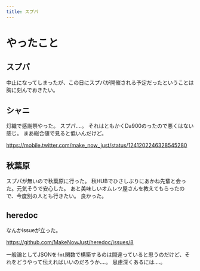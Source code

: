 ```yaml
---
title: スプパ
---
```


# やったこと

## スプパ

中止になってしまったが、この日にスプパが開催される予定だったということは胸に刻んでおきたい。

## シャニ

灯織で感謝祭やった。
スプパ‥‥。
それはともかくDa900のったので悪くはない感じ。
まあ総合値で見ると低いんだけど。

<https://mobile.twitter.com/make_now_just/status/1241202246328545280>

## 秋葉原

スプパが無いので秋葉原に行った。
秋HUBでひさしぶりにあかね先輩と会った。元気そうで安心した。
あと美味しいオムレツ屋さんを教えてもらったので、今度別の人とも行きたい。
良かった。

## heredoc

なんかissueが立った。

<https://github.com/MakeNowJust/heredoc/issues/8>

一般論としてJSONを`fmt`関数で構築するのは間違っていると思うのだけど、それをどうやって伝えればいいのだろうか‥‥。
思慮深くあるには‥‥。
